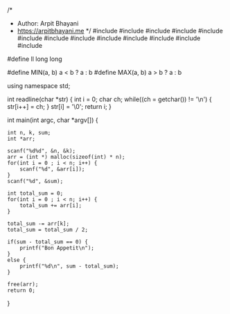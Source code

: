 /*
 *  Author: Arpit Bhayani
 *  https://arpitbhayani.me
 */
#include <cmath>
#include <cstdio>
#include <cstdlib>
#include <climits>
#include <deque>
#include <iostream>
#include <list>
#include <limits>
#include <map>
#include <queue>
#include <set>
#include <stack>
#include <vector>

#define ll long long

#define MIN(a, b) a < b ? a : b
#define MAX(a, b) a > b ? a : b

using namespace std;

int readline(char *str) {
    int i = 0;
    char ch;
    while((ch = getchar()) != '\n') {
        str[i++] = ch;
    }
    str[i] = '\0';
    return i;
}

int main(int argc, char *argv[]) {

    int n, k, sum;
    int *arr;

    scanf("%d%d", &n, &k);
    arr = (int *) malloc(sizeof(int) * n);
    for(int i = 0 ; i < n; i++) {
        scanf("%d", &arr[i]);
    }
    scanf("%d", &sum);

    int total_sum = 0;
    for(int i = 0 ; i < n; i++) {
        total_sum += arr[i];
    }

    total_sum -= arr[k];
    total_sum = total_sum / 2;

    if(sum - total_sum == 0) {
        printf("Bon Appetit\n");
    }
    else {
        printf("%d\n", sum - total_sum);
    }

    free(arr);
    return 0;
}

